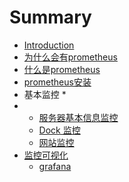 # Summary

* [Introduction](README.md)
* [为什么会有prometheus](chapter1.md)
* [什么是prometheus](shi-yao-shi-prometheus.md)
* [prometheus安装](prometheusan-zhuang.md)
* 基本监控
  * 
* * [服务器基本信息监控](fu-wu-qi-ji-ben-xin-xi-jian-kong/node-exporter.md)
  * [Dock 监控](dock-jian-kong.md)
  * [网站监控](fu-wu-qi-ji-ben-xin-xi-jian-kong/wang-zhan-jian-kong.md)
* [监控可视化](ji-ben-jian-kong.md)
  * [grafana](ji-ben-jian-kong/grafana.md)



